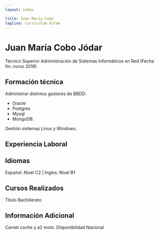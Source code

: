 ```yaml
---
layout: index

title: Juan María Cobo
tagline: Curriculum Vitae
---
```

# Juan María Cobo Jódar
Técnico Superior Administración de Sistemas Informáticos en Red (Fecha fin: curso 2018)

## Formación técnica
Administrar distintos gestores de BBDD: 
* Oracle
* Postgres
* Mysql
* MongoDB.

Gestión sistemas Linux y Windows.

## Experiencia Laboral


## Idiomas 
Español: Nivel C2 |
Ingles: Nivel B1

## Cursos Realizados
Titulo Bachillerato 

## Información Adicional
Carnet coche y a2 moto. 
Disponibilidad Nacional


